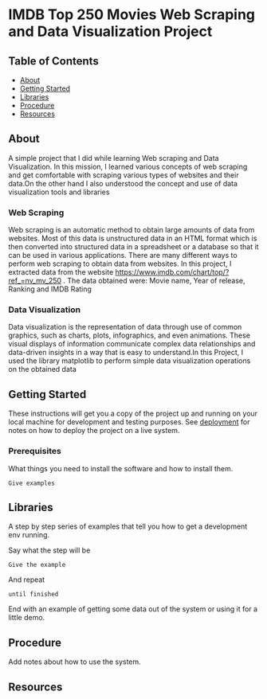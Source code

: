 # IMDB Top 250 Movies Web Scraping and Data Visualization Project

## Table of Contents
+ [About](#about)
+ [Getting Started](#getting_started)
+ [Libraries](#libraries)
+ [Procedure](#procedure)
+ [Resources](#resources)

## About <a name = "about"></a>
A simple project that I did while learning Web scraping and Data Visualization. In this mission, I learned various concepts of web scraping and get comfortable with scraping various types of websites and their data.On the other hand I also understood the concept and use of data visualization tools and libraries
### Web Scraping
Web scraping is an automatic method to obtain large amounts of data from websites. Most of this data is unstructured data in an HTML format which is then converted into structured data in a spreadsheet or a database so that it can be used in various applications. There are many different ways to perform web scraping to obtain data from websites. In this project, I extracted data from the website https://www.imdb.com/chart/top/?ref_=nv_mv_250 . The data obtained were: Movie name, Year of release, Ranking and IMDB Rating

### Data Visualization
Data visualization is the representation of data through use of common graphics, such as charts, plots, infographics, and even animations. These visual displays of information communicate complex data relationships and data-driven insights in a way that is easy to understand.In this Project, I used the library matplotlib to perform simple data visualization operations on the obtained data

## Getting Started <a name = "getting_started"></a>
These instructions will get you a copy of the project up and running on your local machine for development and testing purposes. See [deployment](#deployment) for notes on how to deploy the project on a live system.

### Prerequisites

What things you need to install the software and how to install them.

```
Give examples
```

## Libraries <a name = "libraries"></a>

A step by step series of examples that tell you how to get a development env running.

Say what the step will be

```
Give the example
```

And repeat

```
until finished
```

End with an example of getting some data out of the system or using it for a little demo.

## Procedure <a name = "procedure"></a>

Add notes about how to use the system.
## Resources <a name = "resources"></a>
